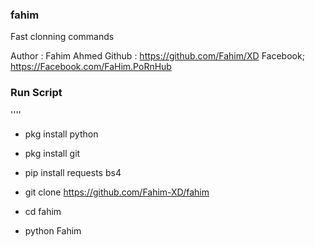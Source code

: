 ### fahim
Fast clonning commands

Author  : Fahim Ahmed
Github  : https://github.com/Fahim/XD
Facebook; https://Facebook.com/FaHim.PoRnHub

### Run Script ###
''''

* pkg install python

* pkg install git

* pip install requests bs4

* git clone https://github.com/Fahim-XD/fahim

* cd fahim

* python Fahim
